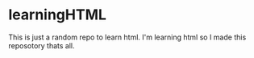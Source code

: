 # learningHTML
This is just a random repo to learn html.
I'm learning html so I made this reposotory thats all.

